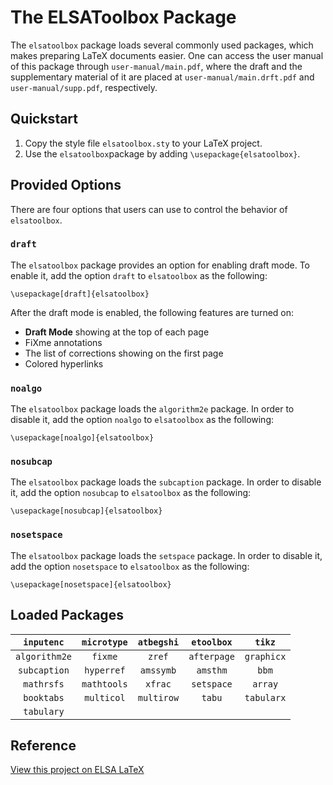 # The ELSAToolbox Package

The `elsatoolbox` package loads several commonly used packages, which makes preparing LaTeX documents easier. One can access the user manual of this package through `user-manual/main.pdf`, where the draft and the supplementary material of it are placed at `user-manual/main.drft.pdf` and `user-manual/supp.pdf`, respectively.

## Quickstart

1. Copy the style file `elsatoolbox.sty` to your LaTeX project.
2. Use the `elsatoolbox`package by adding `\usepackage{elsatoolbox}`.

## Provided Options

There are four options that users can use to control the behavior of `elsatoolbox`.

### `draft`

The `elsatoolbox` package provides an option for enabling draft mode. To enable it, add the option `draft` to `elsatoolbox` as the following:

```latex=
\usepackage[draft]{elsatoolbox}
```

After the draft mode is enabled, the following features are turned on:

- **Draft Mode** showing at the top of each page
- FiXme annotations
- The list of corrections showing on the first page
- Colored hyperlinks

### `noalgo`

The `elsatoolbox` package loads the `algorithm2e` package. In order to disable it, add the option `noalgo` to `elsatoolbox` as the following:

```latex=
\usepackage[noalgo]{elsatoolbox}
```

### `nosubcap`

The `elsatoolbox` package loads the `subcaption` package. In order to disable it, add the option `nosubcap` to `elsatoolbox` as the following:

```latex=
\usepackage[nosubcap]{elsatoolbox}
```

### `nosetspace`

The `elsatoolbox` package loads the `setspace` package. In order to disable it, add the option `nosetspace` to `elsatoolbox` as the following:

```latex=
\usepackage[nosetspace]{elsatoolbox}
```

## Loaded Packages

|`inputenc`|`microtype`|`atbegshi`|`etoolbox`|`tikz`|
|:-:|:-:|:-:|:-:|:-:|
|`algorithm2e`|`fixme`|`zref`|`afterpage`|`graphicx`|
|`subcaption`|`hyperref`|`amssymb`|`amsthm`|`bbm`|
|`mathrsfs`|`mathtools`|`xfrac`|`setspace`|`array`|
|`booktabs`|`multicol`|`multirow`|`tabu`|`tabularx`|
|`tabulary`|

## Reference

[View this project on ELSA LaTeX](https://elsa-latex.cs.nthu.edu.tw/read/ftdgjyffhwms)
